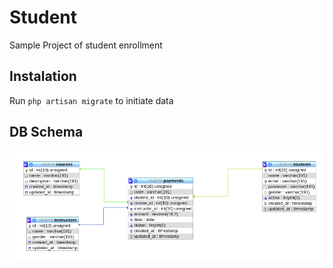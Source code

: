 # Student

Sample Project of student enrollment

## Instalation
Run `php artisan migrate` to initiate data

## DB Schema
![db schema](./public/image/model.png)